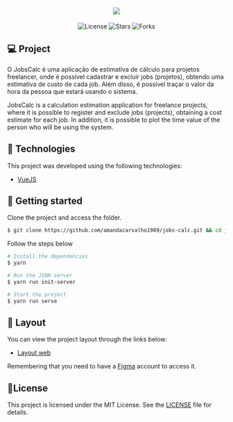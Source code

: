 <h1 align="center">
    <img src="https://greenvolt.com.br/wp-content/uploads/2018/05/ef3-placeholder-image.jpg" />
</h1>
     
     
   <p align="center">
  <img  src="https://img.shields.io/static/v1?label=license&message=MIT&color=5965E0&labelColor=121214" alt="License">

  <img src="https://img.shields.io/github/stars/amandacarvalho1989/jobs-calc?label=stars&message=MIT&color=5965E0&labelColor=121214" alt="Stars">
  
   <img src="https://img.shields.io/github/forks/amandacarvalho1989/jobs-calc?label=forks&message=MIT&color=5965E0&labelColor=121214" alt="Forks"> 
</p>
  
  
 ## 💻 Project
 
O JobsCalc é uma aplicação de estimativa de cálculo para projetos freelancer, onde é possível cadastrar e excluir jobs (projetos), obtendo uma estimativa de custo de cada job. Além disso, é possível traçar o valor da hora da pessoa que estará usando o sistema.

JobsCalc is a calculation estimation application for freelance projects, where it is possible to register and exclude jobs (projects), obtaining a cost estimate for each job. In addition, it is possible to plot the time value of the person who will be using the system.



## 🧬 Technologies

This project was developed using the following technologies:

- [VueJS](https://vuejs.org/)


## 🚀 Getting started

Clone the project and access the folder.

```bash
$ git clone https://github.com/amandacarvalho1989/jobs-calc.git && cd jobs-calc
```

Follow the steps below
```bash
# Install the dependencies
$ yarn

# Run the JSON server
$ yarn run init-server

# Start the project
$ yarn run serve
```

## 🎨 Layout 

You can view the project layout through the links below:

- [Layout web](https://www.figma.com/file/s4fytPFbDiSkv4GPSfKaLE/Jobs-Planning)

Remembering that you need to have a [Figma](https://www.figma.com/) account to access it.

## 📝License 

This project is licensed under the MIT License. See the [LICENSE](LICENSE.md) file for details.
